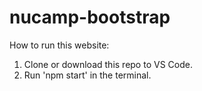 # nucamp-bootstrap
How to run this website:
1. Clone or download this repo to VS Code. 
2. Run 'npm start' in the terminal.
